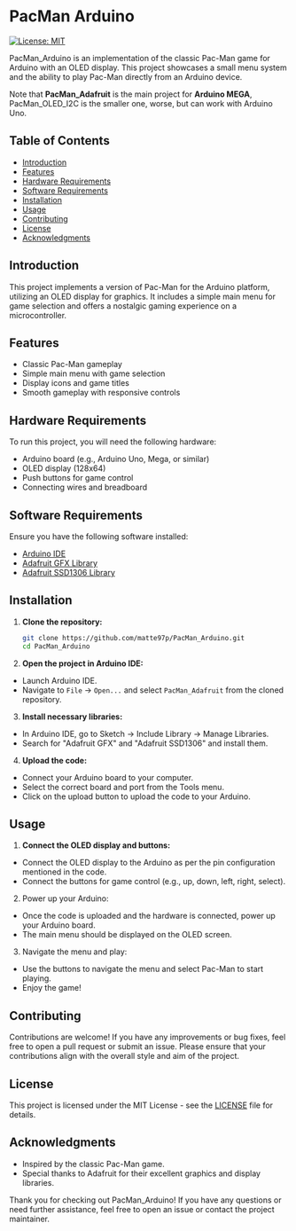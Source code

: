 # PacMan Arduino

[![License: MIT](https://img.shields.io/badge/License-MIT-yellow.svg)](https://opensource.org/licenses/MIT)

PacMan_Arduino is an implementation of the classic Pac-Man game for Arduino with an OLED display. This project showcases a small menu system and the ability to play Pac-Man directly from an Arduino device.

Note that **PacMan_Adafruit** is the main project for **Arduino MEGA**, PacMan_OLED_I2C is the smaller one, worse, but can work with Arduino Uno.

## Table of Contents
- [Introduction](#introduction)
- [Features](#features)
- [Hardware Requirements](#hardware-requirements)
- [Software Requirements](#software-requirements)
- [Installation](#installation)
- [Usage](#usage)
- [Contributing](#contributing)
- [License](#license)
- [Acknowledgments](#acknowledgments)

## Introduction
This project implements a version of Pac-Man for the Arduino platform, utilizing an OLED display for graphics. It includes a simple main menu for game selection and offers a nostalgic gaming experience on a microcontroller.

## Features
- Classic Pac-Man gameplay
- Simple main menu with game selection
- Display icons and game titles
- Smooth gameplay with responsive controls

## Hardware Requirements
To run this project, you will need the following hardware:
- Arduino board (e.g., Arduino Uno, Mega, or similar)
- OLED display (128x64)
- Push buttons for game control
- Connecting wires and breadboard

## Software Requirements
Ensure you have the following software installed:
- [Arduino IDE](https://www.arduino.cc/en/software)
- [Adafruit GFX Library](https://github.com/adafruit/Adafruit-GFX-Library)
- [Adafruit SSD1306 Library](https://github.com/adafruit/Adafruit_SSD1306)

## Installation
1. **Clone the repository:**
   ```sh
   git clone https://github.com/matte97p/PacMan_Arduino.git
   cd PacMan_Arduino
   ```

2. **Open the project in Arduino IDE:**
- Launch Arduino IDE.
- Navigate to `File` -> `Open...` and select `PacMan_Adafruit` from the cloned repository.

3. **Install necessary libraries:**
- In Arduino IDE, go to Sketch -> Include Library -> Manage Libraries.
- Search for "Adafruit GFX" and "Adafruit SSD1306" and install them.

4. **Upload the code:**
- Connect your Arduino board to your computer.
- Select the correct board and port from the Tools menu.
- Click on the upload button to upload the code to your Arduino.

## Usage
1. **Connect the OLED display and buttons:**
- Connect the OLED display to the Arduino as per the pin configuration mentioned in the code.
- Connect the buttons for game control (e.g., up, down, left, right, select).

2. Power up your Arduino:
- Once the code is uploaded and the hardware is connected, power up your Arduino board.
- The main menu should be displayed on the OLED screen.

3. Navigate the menu and play:
- Use the buttons to navigate the menu and select Pac-Man to start playing.
- Enjoy the game!

## Contributing
Contributions are welcome! If you have any improvements or bug fixes, feel free to open a pull request or submit an issue. Please ensure that your contributions align with the overall style and aim of the project.

## License
This project is licensed under the MIT License - see the [LICENSE](license.md) file for details.

## Acknowledgments
- Inspired by the classic Pac-Man game.
- Special thanks to Adafruit for their excellent graphics and display libraries.

Thank you for checking out PacMan_Arduino! If you have any questions or need further assistance, feel free to open an issue or contact the project maintainer.
